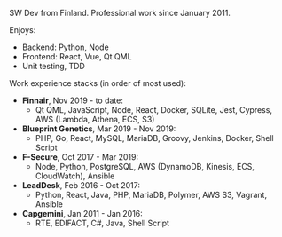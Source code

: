 SW Dev from Finland. Professional work since January 2011.

Enjoys:

- Backend: Python, Node
- Frontend: React, Vue, Qt QML
- Unit testing, TDD

Work experience stacks (in order of most used):

- **Finnair**, Nov 2019 - to date:
  - Qt QML, JavaScript, Node, React, Docker, SQLite, Jest, Cypress, AWS (Lambda, Athena, ECS, S3)
- **Blueprint Genetics**, Mar 2019 - Nov 2019:
  - PHP, Go, React, MySQL, MariaDB, Groovy, Jenkins, Docker, Shell Script
- **F-Secure**, Oct 2017 - Mar 2019: 
  - Node, Python, PostgreSQL, AWS (DynamoDB, Kinesis, ECS, CloudWatch), Ansible
- **LeadDesk**, Feb 2016 - Oct 2017: 
  - Python, React, Java, PHP, MariaDB, Polymer, AWS S3, Vagrant, Ansible
- **Capgemini**, Jan 2011 - Jan 2016: 
  - RTE, EDIFACT, C#, Java, Shell Script
